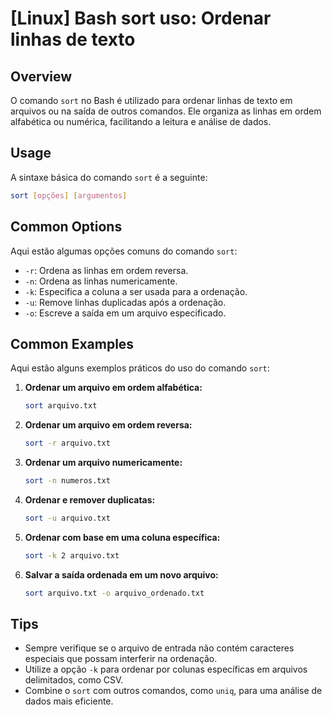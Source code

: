 # [Linux] Bash sort uso: Ordenar linhas de texto

## Overview
O comando `sort` no Bash é utilizado para ordenar linhas de texto em arquivos ou na saída de outros comandos. Ele organiza as linhas em ordem alfabética ou numérica, facilitando a leitura e análise de dados.

## Usage
A sintaxe básica do comando `sort` é a seguinte:

```bash
sort [opções] [argumentos]
```

## Common Options
Aqui estão algumas opções comuns do comando `sort`:

- `-r`: Ordena as linhas em ordem reversa.
- `-n`: Ordena as linhas numericamente.
- `-k`: Especifica a coluna a ser usada para a ordenação.
- `-u`: Remove linhas duplicadas após a ordenação.
- `-o`: Escreve a saída em um arquivo especificado.

## Common Examples
Aqui estão alguns exemplos práticos do uso do comando `sort`:

1. **Ordenar um arquivo em ordem alfabética:**
   ```bash
   sort arquivo.txt
   ```

2. **Ordenar um arquivo em ordem reversa:**
   ```bash
   sort -r arquivo.txt
   ```

3. **Ordenar um arquivo numericamente:**
   ```bash
   sort -n numeros.txt
   ```

4. **Ordenar e remover duplicatas:**
   ```bash
   sort -u arquivo.txt
   ```

5. **Ordenar com base em uma coluna específica:**
   ```bash
   sort -k 2 arquivo.txt
   ```

6. **Salvar a saída ordenada em um novo arquivo:**
   ```bash
   sort arquivo.txt -o arquivo_ordenado.txt
   ```

## Tips
- Sempre verifique se o arquivo de entrada não contém caracteres especiais que possam interferir na ordenação.
- Utilize a opção `-k` para ordenar por colunas específicas em arquivos delimitados, como CSV.
- Combine o `sort` com outros comandos, como `uniq`, para uma análise de dados mais eficiente.